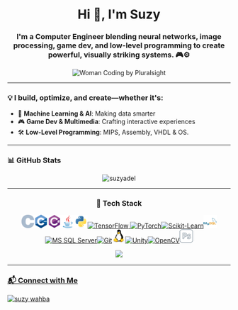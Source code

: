 <h1 align="center">Hi 👋, I'm Suzy </h1>  

<h3 align="center">I'm a Computer Engineer blending neural networks, image processing, game dev, and low-level programming to create powerful, visually striking systems. 🎮⚙️</h3>  
<p align="center">
  <img src="https://media.giphy.com/media/L1R1tvI9svkIWwpVYr/giphy.gif" width="400" alt="Woman Coding by Pluralsight"/>
</p>

---

### 💡 I **build, optimize, and create**—whether it's:  
- 🧠 **Machine Learning & AI**: Making data smarter
- 🎮 **Game Dev & Multimedia**: Crafting interactive experiences  
- 🛠️ **Low-Level Programming**: MIPS, Assembly, VHDL & OS.
  

---

### 📊 GitHub Stats  

<p align="center">
  <img src="https://github-readme-streak-stats.herokuapp.com/?user=suzyadel&" alt="suzyadel" />
</p>

---

### <p align="center">🔧 Tech Stack</p>
<p align="center"><img src="https://raw.githubusercontent.com/devicons/devicon/master/icons/c/c-original.svg" alt="C" width="30" height="30"/></a><a href="https://www.w3schools.com/cpp/" target="_blank"><img src="https://raw.githubusercontent.com/devicons/devicon/master/icons/cplusplus/cplusplus-original.svg" alt="C++" width="30" height="30"/></a><a href="https://www.w3schools.com/cs/" target="_blank"><img src="https://raw.githubusercontent.com/devicons/devicon/master/icons/csharp/csharp-original.svg" alt="C#" width="30" height="30"/></a><a href="https://www.java.com" target="_blank"><img src="https://raw.githubusercontent.com/devicons/devicon/master/icons/java/java-original.svg" alt="Java" width="30" height="30"/></a><a href="https://www.python.org" target="_blank"><img src="https://raw.githubusercontent.com/devicons/devicon/master/icons/python/python-original.svg" alt="Python" width="30" height="30"/></a><a href="https://www.tensorflow.org" target="_blank"><img src="https://www.vectorlogo.zone/logos/tensorflow/tensorflow-icon.svg" alt="TensorFlow" width="30" height="30"/></a><a href="https://www.vectorlogo.zone/logos/pytorch/pytorch-icon.svg" target="_blank">
<img src="https://www.vectorlogo.zone/logos/pytorch/pytorch-icon.svg" alt="PyTorch" width="30" height="30"/></a><a href="https://upload.wikimedia.org/wikipedia/commons/0/05/Scikit_learn_logo_small.svg" target="_blank"><img src="https://upload.wikimedia.org/wikipedia/commons/0/05/Scikit_learn_logo_small.svg" alt="Scikit-Learn" width="30" height="30"/></a><a href="https://www.mysql.com/" target="_blank"><img src="https://raw.githubusercontent.com/devicons/devicon/master/icons/mysql/mysql-original-wordmark.svg" alt="MySQL" width="30" height="30"/></a><a href="https://www.svgrepo.com/show/303229/microsoft-sql-server-logo.svg" target="_blank"><img src="https://www.svgrepo.com/show/303229/microsoft-sql-server-logo.svg" alt="MS SQL Server" width="30" height="30"/></a><a href="https://git-scm.com/" target="_blank"><img src="https://www.vectorlogo.zone/logos/git-scm/git-scm-icon.svg" alt="Git" width="30" height="30"/></a><a href="https://www.linux.org/" target="_blank"><img src="https://raw.githubusercontent.com/devicons/devicon/master/icons/linux/linux-original.svg" alt="Linux" width="30" height="30"/></a><a href="https://unity.com/" target="_blank"><img src="https://www.vectorlogo.zone/logos/unity3d/unity3d-icon.svg" alt="Unity" width="30" height="30"/></a><a href="https://opencv.org/" target="_blank"><img src="https://www.vectorlogo.zone/logos/opencv/opencv-icon.svg" alt="OpenCV" width="30" height="30"/></a><a href="https://www.photoshop.com/en" target="_blank"><img src="https://raw.githubusercontent.com/devicons/devicon/master/icons/photoshop/photoshop-line.svg" alt="Photoshop" width="30" height="30"/></a></p>

<p align="center"><img src="https://github-readme-stats.vercel.app/api/top-langs?username=suzyadel&show_icons=true&locale=en&layout=compact"/></p><p align="center"><a href="https://www.cprogramming.com/" target="_blank">
  


---

### 📬 Connect with Me
<p>
  <a href="https://linkedin.com/in/suzy wahba" target="_blank">
    <img src="https://raw.githubusercontent.com/rahuldkjain/github-profile-readme-generator/master/src/images/icons/Social/linked-in-alt.svg" alt="suzy wahba" height="30" width="40" />
  </a>
</p>
